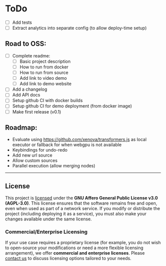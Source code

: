 # ToDo

- [ ] Add tests
- [ ] Extract analytics into separate config (to allow deploy-time setup)

## Road to OSS:

- [ ] Complete readme:
  - [ ] Basic project description
  - [ ] How to run from docker
  - [ ] How to run from source
  - [ ] Add link to video demo
  - [ ] Add link to demo website
- [ ] Add a changelog
- [ ] Add API docs
- [ ] Setup github CI with docker builds
- [ ] Setup github CI for demo deployment (from docker image)
- [ ] Make first release (v0.1)

## Roadmap:

- Evaluate using https://github.com/xenova/transformers.js as local executor or fallback for when webgpu is not available
- Keybindings for undo-redo
- Add new url source
- Allow custom sources
- Parallel execution (allow merging nodes)

---

## License

This project is [licensed](/LICENSE.md) under the **GNU Affero General Public License v3.0 (AGPL-3.0)**.
This license ensures that the software remains free and open, even when used as part of a network service. If you modify or distribute the project (including deploying it as a service), you must also make your changes available under the same license.

### Commercial/Enterprise Licensing

If your use case requires a proprietary license (for example, you do not wish to open-source your modifications or need a more flexible licensing arrangement), we offer **commercial and enterprise licenses**. Please [contact us](mailto:tim@codezen.dev) to discuss licensing options tailored to your needs.
